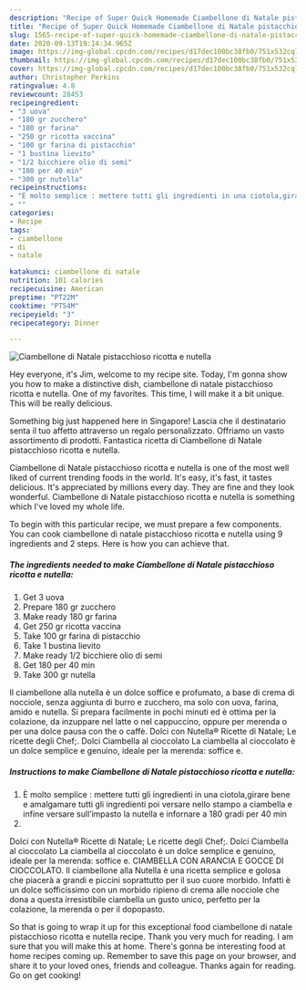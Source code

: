 ```yaml
---
description: "Recipe of Super Quick Homemade Ciambellone di Natale pistacchioso ricotta e nutella"
title: "Recipe of Super Quick Homemade Ciambellone di Natale pistacchioso ricotta e nutella"
slug: 1565-recipe-of-super-quick-homemade-ciambellone-di-natale-pistacchioso-ricotta-e-nutella
date: 2020-09-13T19:14:34.965Z
image: https://img-global.cpcdn.com/recipes/d17dec100bc38fb0/751x532cq70/ciambellone-di-natale-pistacchioso-ricotta-e-nutella-recipe-main-photo.jpg
thumbnail: https://img-global.cpcdn.com/recipes/d17dec100bc38fb0/751x532cq70/ciambellone-di-natale-pistacchioso-ricotta-e-nutella-recipe-main-photo.jpg
cover: https://img-global.cpcdn.com/recipes/d17dec100bc38fb0/751x532cq70/ciambellone-di-natale-pistacchioso-ricotta-e-nutella-recipe-main-photo.jpg
author: Christopher Perkins
ratingvalue: 4.8
reviewcount: 28453
recipeingredient:
- "3 uova"
- "180 gr zucchero"
- "180 gr farina"
- "250 gr ricotta vaccina"
- "100 gr farina di pistacchio"
- "1 bustina lievito"
- "1/2 bicchiere olio di semi"
- "180 per 40 min"
- "300 gr nutella"
recipeinstructions:
- "È molto semplice : mettere tutti gli ingredienti in una ciotola,girare bene e amalgamare tutti gli ingredienti poi versare nello stampo a ciambella e infine versare sull’impasto la nutella e infornare a 180 gradi per 40 min"
- ""
categories:
- Recipe
tags:
- ciambellone
- di
- natale

katakunci: ciambellone di natale 
nutrition: 101 calories
recipecuisine: American
preptime: "PT22M"
cooktime: "PT54M"
recipeyield: "3"
recipecategory: Dinner

---
```



![Ciambellone di Natale pistacchioso ricotta e nutella](https://img-global.cpcdn.com/recipes/d17dec100bc38fb0/751x532cq70/ciambellone-di-natale-pistacchioso-ricotta-e-nutella-recipe-main-photo.jpg)

Hey everyone, it's Jim, welcome to my recipe site. Today, I'm gonna show you how to make a distinctive dish, ciambellone di natale pistacchioso ricotta e nutella. One of my favorites. This time, I will make it a bit unique. This will be really delicious.

Something big just happened here in Singapore! Lascia che il destinatario senta il tuo affetto attraverso un regalo personalizzato. Offriamo un vasto assortimento di prodotti. Fantastica ricetta di Ciambellone di Natale pistacchioso ricotta e nutella.

Ciambellone di Natale pistacchioso ricotta e nutella is one of the most well liked of current trending foods in the world. It's easy, it's fast, it tastes delicious. It's appreciated by millions every day. They are fine and they look wonderful. Ciambellone di Natale pistacchioso ricotta e nutella is something which I've loved my whole life.


To begin with this particular recipe, we must prepare a few components. You can cook ciambellone di natale pistacchioso ricotta e nutella using 9 ingredients and 2 steps. Here is how you can achieve that.

<!--inarticleads1-->

##### The ingredients needed to make Ciambellone di Natale pistacchioso ricotta e nutella:

1. Get 3 uova
1. Prepare 180 gr zucchero
1. Make ready 180 gr farina
1. Get 250 gr ricotta vaccina
1. Take 100 gr farina di pistacchio
1. Take 1 bustina lievito
1. Make ready 1/2 bicchiere olio di semi
1. Get 180 per 40 min
1. Take 300 gr nutella


Il ciambellone alla nutella è un dolce soffice e profumato, a base di crema di nocciole, senza aggiunta di burro e zucchero, ma solo con uova, farina, amido e nutella. Si prepara facilmente in pochi minuti ed è ottima per la colazione, da inzuppare nel latte o nel cappuccino, oppure per merenda o per una dolce pausa con the o caffè. Dolci con Nutella® Ricette di Natale; Le ricette degli Chef;. Dolci Ciambella al cioccolato La ciambella al cioccolato è un dolce semplice e genuino, ideale per la merenda: soffice e. 

<!--inarticleads2-->

##### Instructions to make Ciambellone di Natale pistacchioso ricotta e nutella:

1. È molto semplice : mettere tutti gli ingredienti in una ciotola,girare bene e amalgamare tutti gli ingredienti poi versare nello stampo a ciambella e infine versare sull’impasto la nutella e infornare a 180 gradi per 40 min
1. 


Dolci con Nutella® Ricette di Natale; Le ricette degli Chef;. Dolci Ciambella al cioccolato La ciambella al cioccolato è un dolce semplice e genuino, ideale per la merenda: soffice e. CIAMBELLA CON ARANCIA E GOCCE DI CIOCCOLATO. Il ciambellone alla Nutella è una ricetta semplice e golosa che piacerà a grandi e piccini soprattutto per il suo cuore morbido. Infatti è un dolce sofficissimo con un morbido ripieno di crema alle nocciole che dona a questa irresistibile ciambella un gusto unico, perfetto per la colazione, la merenda o per il dopopasto. 

So that is going to wrap it up for this exceptional food ciambellone di natale pistacchioso ricotta e nutella recipe. Thank you very much for reading. I am sure that you will make this at home. There's gonna be interesting food at home recipes coming up. Remember to save this page on your browser, and share it to your loved ones, friends and colleague. Thanks again for reading. Go on get cooking!
